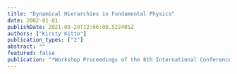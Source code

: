 ```yaml
---
title: "Dynamical Hierarchies in Fundamental Physics"
date: 2002-01-01
publishDate: 2021-08-20T12:06:00.522405Z
authors: ["Kirsty Kitto"]
publication_types: ["2"]
abstract: ""
featured: false
publication: "*Workshop Proceedings of the 8th International Conference on the Simulation łdots*"
---
```



